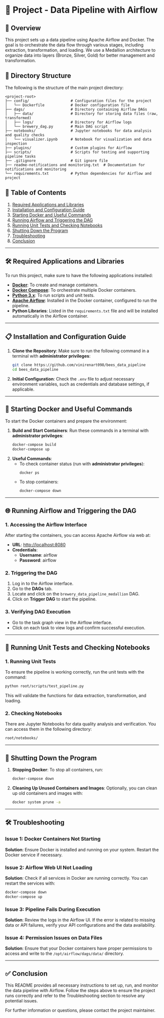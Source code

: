 
# 🚀 Project - Data Pipeline with Airflow

## 📄 Overview
This project sets up a data pipeline using Apache Airflow and Docker. The goal is to orchestrate the data flow through various stages, including extraction, transformation, and loading. We use a Medallion architecture to organize data into layers (Bronze, Silver, Gold) for better management and transformation.

## 📂 Directory Structure
The following is the structure of the main project directory:

```
<project-root>
├── config/                   # Configuration files for the project
│   └── Dockerfile            # Docker configuration file
├── dags/                     # Directory containing Airflow DAGs
│   ├── data/                 # Directory for storing data files (raw, transformed)
│   ├── logs/                 # Directory for Airflow logs
│   └── brewery_dag.py        # Main DAG script
├── notebooks/                # Jupyter notebooks for data analysis and quality checks
│   └── visualizer.ipynb      # Notebook for visualization and data inspection
├── plugins/                  # Custom plugins for Airflow
├── scripts/                  # Scripts for testing and supporting pipeline tasks
├── .gitignore                # Git ignore file
├── readme-notifications and monitoring.txt  # Documentation for notifications and monitoring
└── requirements.txt          # Python dependencies for Airflow and project
```

## 📑 Table of Contents
1. [Required Applications and Libraries](#required-applications-and-libraries)
2. [Installation and Configuration Guide](#installation-and-configuration-guide)
3. [Starting Docker and Useful Commands](#starting-docker-and-useful-commands)
4. [Running Airflow and Triggering the DAG](#running-airflow-and-triggering-the-dag)
5. [Running Unit Tests and Checking Notebooks](#running-unit-tests-and-checking-notebooks)
6. [Shutting Down the Program](#shutting-down-the-program)
7. [Troubleshooting](#troubleshooting)
8. [Conclusion](#conclusion)

---

## 🛠 Required Applications and Libraries

To run this project, make sure to have the following applications installed:
- **[Docker](https://www.docker.com/)**: To create and manage containers.
- **[Docker Compose](https://docs.docker.com/compose/)**: To orchestrate multiple Docker containers.
- **[Python 3.x](https://www.python.org/downloads/)**: To run scripts and unit tests.
- **[Apache Airflow](https://airflow.apache.org/)**: Installed in the Docker container, configured to run the pipeline.
- **Python Libraries**: Listed in the `requirements.txt` file and will be installed automatically in the Airflow container.

---

## 📋 Installation and Configuration Guide

1. **Clone the Repository**:
   Make sure to run the following command in a terminal with **administrator privileges**:
   ```bash
   git clone https://github.com/vinirenart098/bees_data_pipeline
   cd bees_data_pipeline
   ```
   
2. **Initial Configuration**:
   Check the `.env` file to adjust necessary environment variables, such as credentials and database settings, if applicable.

---

## 🚀 Starting Docker and Useful Commands

To start the Docker containers and prepare the environment:

1. **Build and Start Containers**:
   Run these commands in a terminal with **administrator privileges**:
   ```bash
   docker-compose build
   docker-compose up
   ```
2. **Useful Commands**:
   - To check container status (run with **administrator privileges**):
     ```bash
     docker ps
     ```
   - To stop containers:
     ```bash
     docker-compose down
     ```

---

## 🌐 Running Airflow and Triggering the DAG

### 1. Accessing the Airflow Interface
After starting the containers, you can access Apache Airflow via web at:
- **URL**: [http://localhost:8080](http://localhost:8080)
- **Credentials**:
  - **Username**: airflow
  - **Password**: airflow

### 2. Triggering the DAG
1. Log in to the Airflow interface.
2. Go to the **DAGs** tab.
3. Locate and click on the `brewery_data_pipeline_medallion` DAG.
4. Click on **Trigger DAG** to start the pipeline.

### 3. Verifying DAG Execution
- Go to the task graph view in the Airflow interface.
- Click on each task to view logs and confirm successful execution.

---

## 🧪 Running Unit Tests and Checking Notebooks

### 1. Running Unit Tests
To ensure the pipeline is working correctly, run the unit tests with the command:

```bash
python root/scripts/test_pipeline.py
```

This will validate the functions for data extraction, transformation, and loading.

### 2. Checking Notebooks
There are Jupyter Notebooks for data quality analysis and verification. You can access them in the following directory:

```bash
root/notebooks/
```

---

## 🔄 Shutting Down the Program

1. **Stopping Docker**:
   To stop all containers, run:

   ```bash
   docker-compose down
   ```

2. **Cleaning Up Unused Containers and Images**:
   Optionally, you can clean up old containers and images with:

   ```bash
   docker system prune -a
   ```

---

## 🛠️ Troubleshooting

### Issue 1: Docker Containers Not Starting
**Solution**: Ensure Docker is installed and running on your system. Restart the Docker service if necessary.

### Issue 2: Airflow Web UI Not Loading
**Solution**: Check if all services in Docker are running correctly. You can restart the services with:

```bash
docker-compose down
docker-compose up
```

### Issue 3: Pipeline Fails During Execution
**Solution**: Review the logs in the Airflow UI. If the error is related to missing data or API failures, verify your API configurations and the data availability.

### Issue 4: Permission Issues on Data Files
**Solution**: Ensure that your Docker containers have proper permissions to access and write to the `/opt/airflow/dags/data/` directory.

---

## ✅ Conclusion
This README provides all necessary instructions to set up, run, and monitor the data pipeline with Airflow. Follow the steps above to ensure the project runs correctly and refer to the Troubleshooting section to resolve any potential issues.

For further information or questions, please contact the project maintainer.
